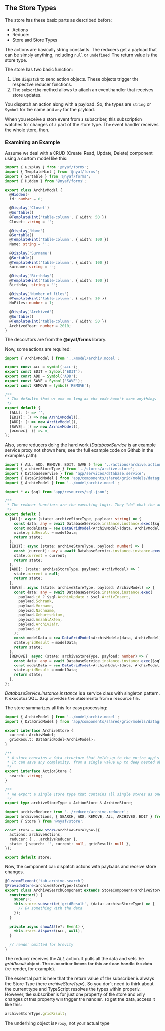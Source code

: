 ## The Store Types

The store has these basic parts as described before:

- Actions
- Reducer
- Store and Store Types

The actions are basically string constants. The reducers get a payload that can be simply anything, including `null` or `undefined`. The return value is the store type.

The store has two basic function:

1. Use `dispatch` to send action objects. These objects trigger the respective reducer functions.
2. The `subscribe` method allows to attach an event handler that receives store updates.

You dispatch an action along with a payload. So, the types are `string` or `Symbol` for the name and `any` for the payload.

When you receive a store event from a subscriber, this subscription watches for changes of a part of the store type. The event handler receives the whole store, then.

### Examining an Example

Assume we deal with a CRUD (Create, Read, Update, Delete) component using a custom model like this:

```ts
import { Display } from '@nyaf/forms';
import { TemplateHint } from '@nyaf/forms';
import { Sortable } from '@nyaf/forms';
import { Hidden } from '@nyaf/forms';

export class ArchivModel {
  @Hidden()
  id: number = 0;

  @Display('Closet')
  @Sortable()
  @TemplateHint('table-column', { width: 50 })
  Closet: string = '';

  @Display('Name')
  @Sortable()
  @TemplateHint('table-column', { width: 100 })
  Name: string = '';

  @Display('Surname')
  @Sortable()
  @TemplateHint('table-column', { width: 100 })
  Surname: string = '';

  @Display('Birthday')
  @TemplateHint('table-column', { width: 100 })
  Birthday: string = '';

  @Display('Number of Files')
  @TemplateHint('table-column', { width: 30 })
  NoFiles: number = 1;

  @Display('Archived')
  @Sortable()
  @TemplateHint('table-column', { width: 50 })
  ArchivedYear: number = 2010;
}
```

The decorators are from the **@nyaf/forms** library.

Now, some actions are required:

```ts
import { ArchivModel } from '../model/archiv.model';

export const ALL = Symbol('ALL');
export const EDIT = Symbol('EDIT');
export const ADD = Symbol('ADD');
export const SAVE = Symbol('SAVE');
export const REMOVE = Symbol('REMOVE');

/**
 * The defaults that we use as long as the code hasn't sent anything.
 */
export default {
  [ALL]: () => '',
  [EDIT]: () => new ArchivModel(),
  [ADD]: () => new ArchivModel(),
  [SAVE]: () => new ArchivModel(),
  [REMOVE]: () => 0,
};
```

Also, some reducers doing the hard work (*DatabaseService* is an example service proxy not shown here; see the full example code on Github in the examples path):

```ts
import { ALL, ADD, REMOVE, EDIT, SAVE } from '../actions/archive.actions';
import { archiveStoreType } from '../stores/archive.store';
import { DatabaseService } from 'app/services/database.service';
import { DataGridModel } from 'app/components/shared/grid/models/datagrid.model';
import { ArchivModel } from '../model/archiv.model';

import * as $sql from 'app/resources/sql.json';

/**
 * The reducer functions are the executing logic. They "do" what the action is asking for.
 */
export default {
  [ALL]: async (state: archiveStoreType, payload: string) => {
    const data: any = await DatabaseService.instance.instance.exec($sql.ArchivAnzeigen);
    const modelData = new DataGridModel<ArchivModel>(data, ArchivModel);
    state.gridResult = modelData;
    return state;
  },
  [EDIT]: async (state: archiveStoreType, payload: number) => {
    const [current]: any = await DatabaseService.instance.instance.exec($sql.ArchivAnzeigenAktuelles, payload);
    state.current = current;
    return state;
  },
  [ADD]: (state: archiveStoreType, payload: ArchivModel) => {
    state.current = null;
    return state;
  },
  [SAVE]: async (state: archiveStoreType, payload: ArchivModel) => {
    const data: any = await DatabaseService.instance.instance.exec(
      payload.id ? $sql.ArchivUpdate : $sql.ArchivInsert,
      payload.Schrank,
      payload.Vorname,
      payload.Nachname,
      payload.Geburtsdatum,
      payload.AnzahlAkten,
      payload.ArchivJahr,
      payload.id
    );
    const modelData = new DataGridModel<ArchivModel>(data, ArchivModel);
    state.gridResult = modelData;
    return state;
  },
  [REMOVE]: async (state: archiveStoreType, payload: number) => {
    const data: any = await DatabaseService.instance.instance.exec($sql.ArchivEntfernenFinal, payload);
    const modelData = new DataGridModel<ArchivModel>(data, ArchivModel);
    state.gridResult = modelData;
    return state;
  },
};
```

_DatabaseService.instance.instance_ is a service class with singleton pattern. It executes SQL. _\$sql_ provides the statements from a resource file.

The store summarizes all this for easy processing:

```ts
import { ArchivModel } from '../model/archiv.model';
import { DataGridModel } from 'app/components/shared/grid/models/datagrid.model';

export interface ArchiveStore {
  current: ArchivModel;
  gridResult: DataGridModel<ArchivModel>;
}

/**
 * A store contains a data structure that helds up to the entire app's state.
 * It can have any complexity, from a single value up to deep nested objects.
 */
export interface ActionStore {
  search: string;
}

/**
 * We export a single store type that contains all single stores as one default.
 */
export type archiveStoreType = ActionStore & ArchiveStore;

import archiveReducer from '../reducer/archive.reducer';
import archiveActions, { SEARCH, ADD, REMOVE, ALL, ARCHIVED, EDIT } from '../actions/archive.actions';
import { Store } from '@nyaf/store';

const store = new Store<archiveStoreType>({
  actions: archiveActions,
  reducer: { ...archiveReducer },
  state: { search: '', current: null, gridResult: null },
});

export default store;
```

Now, the component can dispatch actions with payloads and receive store changes.

```ts
@CustomElement('tab-archive-search')
@ProvideStore<archiveStoreType>(store)
export class ArchiveSearchComponent extends StoreComponent<archiveStoreType, {}> {
  constructor() {
    super();
    this.store.subscribe('gridResult', (data: archiveStoreType) => {
      // Do something with the data
    });
  }

  private async showAll(e?: Event) {
    this.store.dispatch(ALL, null);
  }

  // render omitted for brevity
}
```

The reducer receives the _ALL_ action. It pulls all the data and sets the _gridResult_ object. The subscriber listens for this and can handle the data (re-render, for example).

The essential part is here that the return value of the subscriber is always the Store Type (here _archiveStoreType_). So you don't need to think about the current type and TypeScript resolves the types within properly. However, the subscriber is for just one property of the store and only changes of this property will trigger the handler. To get the data, access it like this:

```ts
archiveStoreType.gridResult;
```

The underlying object is `Proxy`, not your actual type.
